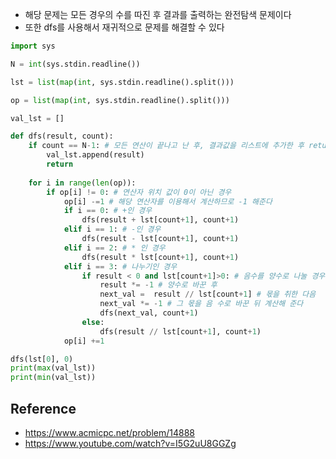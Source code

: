 - 해당 문제는 모든 경우의 수를 따진 후 결과를 출력하는 완전탐색 문제이다
- 또한 dfs를 사용해서 재귀적으로 문제를 해결할 수 있다 


```python
import sys

N = int(sys.stdin.readline())

lst = list(map(int, sys.stdin.readline().split()))

op = list(map(int, sys.stdin.readline().split()))

val_lst = []
```


```python
def dfs(result, count):
    if count == N-1: # 모든 연산이 끝나고 난 후, 결과값을 리스트에 추가한 후 return한다 
        val_lst.append(result)
        return 
    
    for i in range(len(op)):
        if op[i] != 0: # 연산자 위치 값이 0이 아닌 경우 
            op[i] -=1 # 해당 연산자를 이용해서 계산하므로 -1 해준다
            if i == 0: # +인 경우
                dfs(result + lst[count+1], count+1)
            elif i == 1: # -인 경우
                dfs(result - lst[count+1], count+1)
            elif i == 2: # * 인 경우
                dfs(result * lst[count+1], count+1)
            elif i == 3: # 나누기인 경우
                if result < 0 and lst[count+1]>0: # 음수를 양수로 나눌 경우
                    result *= -1 # 양수로 바꾼 후 
                    next_val =  result // lst[count+1] # 몫을 취한 다음
                    next_val *= -1 # 그 몫을 음 수로 바꾼 뒤 계산해 준다 
                    dfs(next_val, count+1)
                else:
                    dfs(result // lst[count+1], count+1)
            op[i] +=1
```


```python
dfs(lst[0], 0)
print(max(val_lst))
print(min(val_lst))
```

## Reference
- https://www.acmicpc.net/problem/14888
- https://www.youtube.com/watch?v=I5G2uU8GGZg
